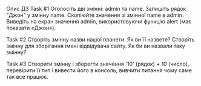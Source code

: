Опис ДЗ
Task #1
Оголосіть дві змінні: admin та name.
Запишіть рядок "Джон" у змінну name.
Скопіюйте значення зі змінної name в admin.
Виведіть на екран значення admin, використовуючи функцію alert (має показати «Джон»).

Task #2
Створіть змінну назви нашої планети. Як ви її назвете?
Створіть змінну для зберігання імені відвідувача сайту. Як би ви назвали таку змінну?

Task #3
Створити змінну і зберегти значення '10' (рядок) + 10 (число), перевірити її тип і вивести його в консоль, вивчити питання чому саме так все працює.